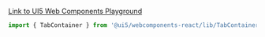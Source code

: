 [Link to UI5 Web Components Playground](https://sap.github.io/ui5-webcomponents/playground/components/TabContainer)

```jsx
import { TabContainer } from '@ui5/webcomponents-react/lib/TabContainer';
```
